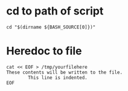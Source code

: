 # cd to path of script
`
cd "$(dirname ${BASH_SOURCE[0]})"
`
# Heredoc to file
```
cat << EOF > /tmp/yourfilehere
These contents will be written to the file.
        This line is indented.
EOF
```
